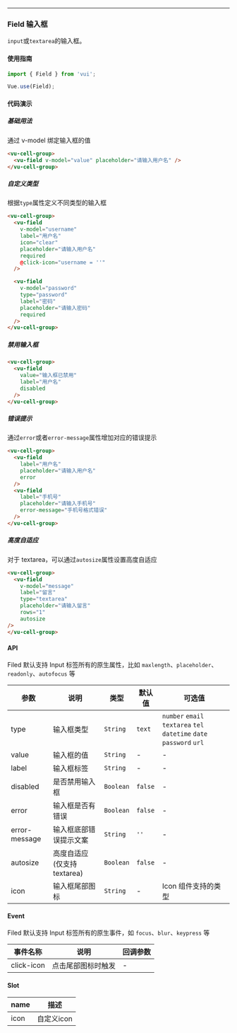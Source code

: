 ----------

### Field 输入框

`input`或`textarea`的输入框。

#### 使用指南
``` javascript
import { Field } from 'vui';

Vue.use(Field);
```

#### 代码演示

##### 基础用法
通过 v-model 绑定输入框的值

```html
<vu-cell-group>
  <vu-field v-model="value" placeholder="请输入用户名" />
</vu-cell-group>
```

##### 自定义类型
根据`type`属性定义不同类型的输入框

```html
<vu-cell-group>
  <vu-field
    v-model="username"
    label="用户名"
    icon="clear"
    placeholder="请输入用户名"
    required
    @click-icon="username = ''"
  />

  <vu-field
    v-model="password"
    type="password"
    label="密码"
    placeholder="请输入密码"
    required
  />
</vu-cell-group>
```

##### 禁用输入框

```html
<vu-cell-group>
  <vu-field
    value="输入框已禁用"
    label="用户名"
    disabled
  />
</vu-cell-group>
```

##### 错误提示
通过`error`或者`error-message`属性增加对应的错误提示

```html
<vu-cell-group>
  <vu-field
    label="用户名"
    placeholder="请输入用户名"
    error
  />
  <vu-field
    label="手机号"
    placeholder="请输入手机号"
    error-message="手机号格式错误"
  />
</vu-cell-group>
```

##### 高度自适应
对于 textarea，可以通过`autosize`属性设置高度自适应

```html
<vu-cell-group>
  <vu-field
    v-model="message"
    label="留言"
    type="textarea"
    placeholder="请输入留言"
    rows="1"
    autosize
/>
</vu-cell-group>
```

#### API
Filed 默认支持 Input 标签所有的原生属性，比如 `maxlength`、`placeholder`、`readonly`、`autofocus` 等

| 参数 | 说明 | 类型 | 默认值 | 可选值 |
|-----------|-----------|-----------|-------------|-------------|
| type | 输入框类型 | `String` | `text` | `number` `email` `textarea` `tel` `datetime` `date` `password` `url` |
| value | 输入框的值 | `String` | - | - |
| label | 输入框标签 | `String` | - | - |
| disabled | 是否禁用输入框 | `Boolean` | `false` | - |
| error | 输入框是否有错误 | `Boolean` | `false` | - |
| error-message | 输入框底部错误提示文案 | `String` | `''` | - |
| autosize | 高度自适应(仅支持textarea) | `Boolean` | `false` | - |
| icon | 输入框尾部图标 | `String` | - |  Icon 组件支持的类型 |

#### Event
Filed 默认支持 Input 标签所有的原生事件，如 `focus`、`blur`、`keypress` 等

| 事件名称 | 说明 | 回调参数 |
|-----------|-----------|-----------|
| click-icon | 点击尾部图标时触发 | - |

#### Slot

| name | 描述 |
|-----------|-----------|
| icon | 自定义icon |
